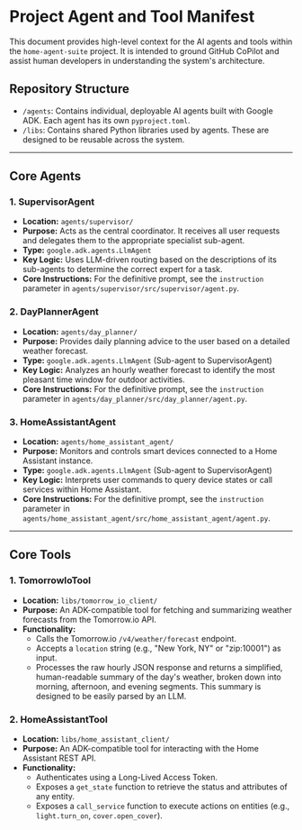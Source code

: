 # Project Agent and Tool Manifest

This document provides high-level context for the AI agents and tools within the `home-agent-suite` project. It is intended to ground GitHub CoPilot and assist human developers in understanding the system's architecture.

## Repository Structure

  - `/agents`: Contains individual, deployable AI agents built with Google ADK. Each agent has its own `pyproject.toml`.
  - `/libs`: Contains shared Python libraries used by agents. These are designed to be reusable across the system.

-----

## Core Agents

### 1\. SupervisorAgent

  - **Location:** `agents/supervisor/`
  - **Purpose:** Acts as the central coordinator. It receives all user requests and delegates them to the appropriate specialist sub-agent.
  - **Type:** `google.adk.agents.LlmAgent`
  - **Key Logic:** Uses LLM-driven routing based on the descriptions of its sub-agents to determine the correct expert for a task.
  - **Core Instructions:** For the definitive prompt, see the `instruction` parameter in `agents/supervisor/src/supervisor/agent.py`.

### 2\. DayPlannerAgent

  - **Location:** `agents/day_planner/`
  - **Purpose:** Provides daily planning advice to the user based on a detailed weather forecast.
  - **Type:** `google.adk.agents.LlmAgent` (Sub-agent to SupervisorAgent)
  - **Key Logic:** Analyzes an hourly weather forecast to identify the most pleasant time window for outdoor activities.
  - **Core Instructions:** For the definitive prompt, see the `instruction` parameter in `agents/day_planner/src/day_planner/agent.py`.

### 3\. HomeAssistantAgent

  - **Location:** `agents/home_assistant_agent/`
  - **Purpose:** Monitors and controls smart devices connected to a Home Assistant instance.
  - **Type:** `google.adk.agents.LlmAgent` (Sub-agent to SupervisorAgent)
  - **Key Logic:** Interprets user commands to query device states or call services within Home Assistant.
  - **Core Instructions:** For the definitive prompt, see the `instruction` parameter in `agents/home_assistant_agent/src/home_assistant_agent/agent.py`.

-----

## Core Tools

### 1\. TomorrowIoTool

  - **Location:** `libs/tomorrow_io_client/`
  - **Purpose:** An ADK-compatible tool for fetching and summarizing weather forecasts from the Tomorrow.io API.
  - **Functionality:**
      - Calls the Tomorrow.io `/v4/weather/forecast` endpoint.
      - Accepts a `location` string (e.g., "New York, NY" or "zip:10001") as input.
      - Processes the raw hourly JSON response and returns a simplified, human-readable summary of the day's weather, broken down into morning, afternoon, and evening segments. This summary is designed to be easily parsed by an LLM.

### 2\. HomeAssistantTool

  - **Location:** `libs/home_assistant_client/`
  - **Purpose:** An ADK-compatible tool for interacting with the Home Assistant REST API.
  - **Functionality:**
      - Authenticates using a Long-Lived Access Token.
      - Exposes a `get_state` function to retrieve the status and attributes of any entity.
      - Exposes a `call_service` function to execute actions on entities (e.g., `light.turn_on`, `cover.open_cover`).
